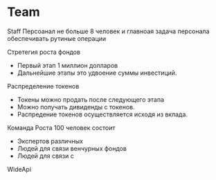 # Team

Staff 
Персоанал не больше 8 человек и главноая задача персонала обеспечивать
рутиные операции


Стретегия роста фондов
- Первый этап 1 миллион долларов
- Дальнейшие этапы это удвоение суммы инвестиций.

Распределение токенов
- Токены можно продать после следующего этапа 
- Можно получать дивиденды с токенов.
- Распредение токенов осуществляется исходя из вклада.


Команда Роста
100 человек состоит
- Экспертов различных
- Людей для связи венчурных фондов
- Людей для связи с 


WideApi
